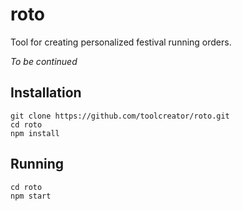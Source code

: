 # roto
Tool for creating personalized festival running orders.

*To be continued*

## Installation
```
git clone https://github.com/toolcreator/roto.git
cd roto
npm install
```

## Running
```
cd roto
npm start
```
